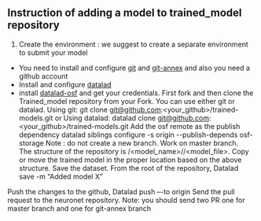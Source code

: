 ## Instruction of adding a model to trained_model repository

1. Create the environment : we suggest to create a separate environment to submit your model
- You need to install and configure [git](https://github.com/git-guides/install-git) and [git-annex](https://git-annex.branchable.com/install/) and also you need a github account
- Install and configure [datalad](https://handbook.datalad.org/en/latest/intro/installation.html)
- install [datalad-osf](https://handbook.datalad.org/en/latest/intro/installation.html) and get your credentials.
First fork and then clone the Trained_model repository from your Fork. You can use either git or datalad.
Using git:	git clone git@github.com:<your_github>/trained-models.git
or
Using datalad: datalad clone git@github.com:<your_github>/trained-models.git
Add the osf remote as the publish dependency 
datalad siblings configure -s origin --publish-depends osf-storage
Note : do not create a new branch. Work on master branch.	
The structure of the repository is <org>/<model_name>/<version>/<model_file>. Copy or move the trained model in the proper location based on the above structure.
Save the dataset. From the root of the repository,
Datalad save -m “Added model X”
			
Push the changes to the github,
Datalad push –-to origin
Send the pull request to the neuronet repository.
Note: you should send two PR one for master branch and one for git-annex branch

